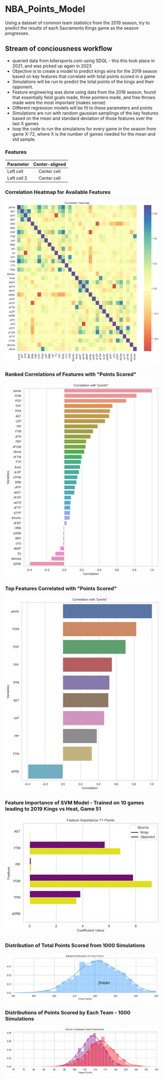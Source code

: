 # NBA_Points_Model
Using a dataset of common team statistics from the 2019 season, try to predict the results of each Sacramento Kings game as the season progresses.

## Stream of conciousness workflow
- queried data from killersports.com using SDQL - this this took place in 2021, and was picked up again in 2023
- Objective is to create a model to predict kings wins for the 2019 season based on key features that correlate with total points scored in a game
- Simulations will be run to predict the total points of the kings and their opponent.
- Feature engineering was done using data from the 2018 season, found that essentially field goals made, three pointers made, and free throws made were the most important (makes sense)
- Different regression models will be fit to these parameters and points
- Simulations are run with random gaussian samplings of the key features based on the mean and standard deviation of those features over the last X games
- loop the code to run the simulations for every game in the season from game X-72, where X is the number of games needed for the mean and std sample.

### Features
| Parameter | Center-aligned |
|:------------|:--------------:|
| Left cell   |   Center cell  |
| Left cell 2 |   Center cell  |
### Correlation Heatmap for Available Features
![](https://github.com/ebrodbeck/NBA_Points_Model/blob/main/Correlation%20Heatmap.png)
### Ranked Correlations of Features with "Points Scored"
![](https://github.com/ebrodbeck/NBA_Points_Model/blob/main/Correlation%20with%20Points%20-%20All%20NBA%20Data.png)
### Top Features Correlated with "Points Scored"
![](https://github.com/ebrodbeck/NBA_Points_Model/blob/main/Significant%20Features%20to%20Points%20Scored.png)
### Feature Importance of SVM Model - Trained on 10 games leading to 2019 Kings vs Heat, Game 51
![](https://github.com/ebrodbeck/NBA_Points_Model/blob/main/Feature%20importance%20-%20arbitraty%20team%202%20vs%20Kings.png)
### Distribution of Total Points Scored from 1000 Simulations
![](https://github.com/ebrodbeck/NBA_Points_Model/blob/main/Arbitrary%20Game%20-%20Total%20Points%20Distribution.png)
### Distributions of Points Scored by Each Team - 1000 Simulations
![](https://github.com/ebrodbeck/NBA_Points_Model/blob/main/Arbitrary%20Game%20-%20Team%20Points%20Distribution.png)

